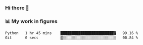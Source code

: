 ### Hi there 👋

### 📊 My work in figures

<!--START_SECTION:waka-->

```txt
Python   1 hr 45 mins    ████████████████████████▓   99.16 %
Git      0 secs          ▒░░░░░░░░░░░░░░░░░░░░░░░░   00.84 %
```

<!--END_SECTION:waka-->
